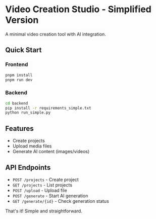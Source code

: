 # Video Creation Studio - Simplified Version

A minimal video creation tool with AI integration.

## Quick Start

### Frontend
```bash
pnpm install
pnpm run dev
```

### Backend
```bash
cd backend
pip install -r requirements_simple.txt
python run_simple.py
```

## Features

- Create projects
- Upload media files
- Generate AI content (images/videos)

## API Endpoints

- `POST /projects` - Create project
- `GET /projects` - List projects
- `POST /upload` - Upload file
- `POST /generate` - Start AI generation
- `GET /generate/{id}` - Check generation status

That's it! Simple and straightforward.